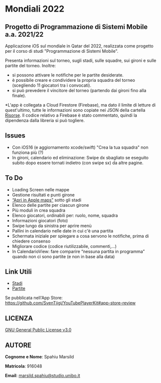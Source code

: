 # Mondiali 2022

## Progetto di Programmazione di Sistemi Mobile a.a. 2021/22
Applicazione iOS sul mondiale in Qatar del 2022, realizzata come progetto per il corso di studi "Programmazione di Sistemi Mobile".

Presenta informazioni sul torneo, sugli stadi, sulle squadre, sui gironi e sulle partite del torneo. Inoltre:
* si possono attivare le notifiche per le partite desiderate.
* è possibile creare e condividere la propria squadra del torneo (scegliendo 11 giocatori tra i convocati).
* si può prevedere il vincitore del torneo (partendo dai gironi fino alla finale).

*L'app è collegata a Cloud Firestore (Firebase), ma dato il limite di letture di quest'ultimo, tutte le informazioni sono copiate nei JSON della cartella [Risorse](https://github.com/marsild/Mondiali2022/tree/main/Mondiali%202022/Mondiali%202022/Resources). Il codice relativo a Firebase è stato commentato, quindi la dipendenza dalla libreria si può togliere.

## Issues
- Con iOS16 (e aggiornamento xcode/swift) "Crea la tua squadra" non funziona più (?)
- In gironi, calendario ed eliminazione: Swipe dx sbagliato se eseguito subito dopo essere tornati indietro (con swipe sx) da altre pagine.

## To Do
- Loading Screen nelle mappe
- Gestione risultati e punti girone
- [“Apri in Apple maps”](https://codewithchris.com/swiftui/swiftui-apple-maps/) sotto gli stadi
- Elenco delle partite per ciascun girone 
- Più moduli in crea squadra
- Elenco giocatori, ordinabili per: ruolo, nome, squadra
- Informazioni giocatori (foto)
- Swipe lungo da sinistra per aprire menù
- Pallini in calendario nelle date in cui c'è una partita
- Schermata iniziale per spiegare a cosa servono le notifiche, prima di chiedere consenso
- Migliorare codice (codice riutilizzabile, commenti,...)
- In CalendarioView: fare comparire “nessuna partita in programma” quando non ci sono partite (e non in base alla data)

## Link Utili
- [Stadi](https://www.fifa.com/fifaplus/en/cat/4b0QLgOgdGrLB0IhsNHSV1)
- [Partite](https://digitalhub.fifa.com/m/6a616c6cf19bc57a/original/FWC-2022-Match-Schedule.pdf)


Se pubblicata nell'App Store: https://github.com/SvenTiigi/YouTubePlayerKit#app-store-review 

## LICENZA
[GNU General Public License v3.0](https://github.com/marsild/Mondiali2022/blob/main/LICENSE)

## AUTORE
**Cognome e Nome**: Spahiu Marsild

**Matricola**: 916048

**Email**: marsild.spahiu@studio.unibo.it

